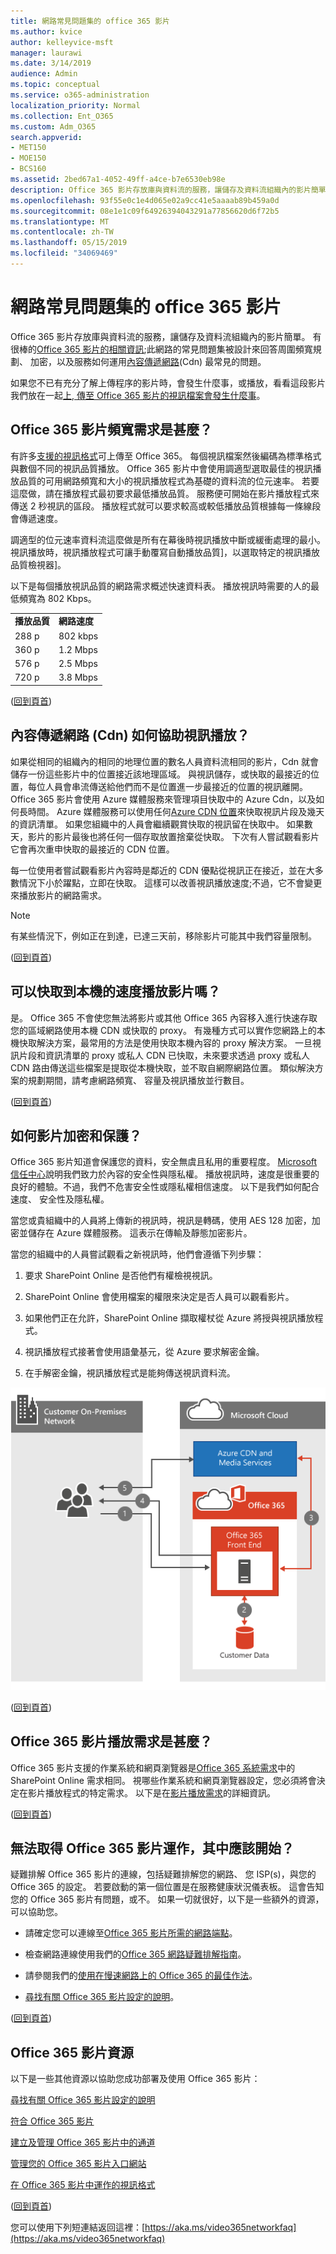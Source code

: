 ```yaml
---
title: 網路常見問題集的 office 365 影片
ms.author: kvice
author: kelleyvice-msft
manager: laurawi
ms.date: 3/14/2019
audience: Admin
ms.topic: conceptual
ms.service: o365-administration
localization_priority: Normal
ms.collection: Ent_O365
ms.custom: Adm_O365
search.appverid:
- MET150
- MOE150
- BCS160
ms.assetid: 2bed67a1-4052-49ff-a4ce-b7e6530eb98e
description: Office 365 影片存放庫與資料流的服務，讓儲存及資料流組織內的影片簡單。 有很棒的資訊有關 Office 365 影片;此網路的常見問題集被設計來回答周圍頻寬規劃、 加密，以及服務如何運用內容傳遞網路 (Cdn) 最常見的問題。
ms.openlocfilehash: 93f55e0c1e4d065e02a9cc41e5aaaab89b459a0d
ms.sourcegitcommit: 08e1e1c09f64926394043291a77856620d6f72b5
ms.translationtype: MT
ms.contentlocale: zh-TW
ms.lasthandoff: 05/15/2019
ms.locfileid: "34069469"
---
```

# <a name="office-365-video-networking-frequently-asked-questions"></a>網路常見問題集的 office 365 影片

Office 365 影片存放庫與資料流的服務，讓儲存及資料流組織內的影片簡單。 有很棒的[Office 365 影片的相關資訊](https://support.office.com/article/Find-help-about-Office-365-Video-b435f99a-f47e-4ebd-a946-f5c965844f50);此網路的常見問題集被設計來回答周圍頻寬規劃、 加密，以及服務如何運用[內容傳遞網路](content-delivery-networks.md)(Cdn) 最常見的問題。
  
如果您不已有充分了解上傳程序的影片時，會發生什麼事，或播放，看看這段影片我們放在一起[上, 傳至 Office 365 影片的視訊檔案會發生什麼事](https://www.youtube.com/watch?v=HXSZ0jYBKlM)。
  
## <a name="what-are-the-office-365-video-bandwidth-requirements"></a>Office 365 影片頻寬需求是甚麼？

有許多[支援的視訊格式](https://support.office.com/article/dd1af01c-fd8e-4640-b17b-93ee02b9b817)可上傳至 Office 365。 每個視訊檔案然後編碼為標準格式與數個不同的視訊品質播放。 Office 365 影片中會使用調適型選取最佳的視訊播放品質的可用網路頻寬和大小的視訊播放程式為基礎的資料流的位元速率。 若要這麼做，請在播放程式最初要求最低播放品質。 服務便可開始在影片播放程式來傳送 2 秒視訊的區段。 播放程式就可以要求較高或較低播放品質根據每一條線段會傳遞速度。
  
調適型的位元速率資料流這麼做是所有在幕後時視訊播放中斷或緩衝處理的最小。 視訊播放時，視訊播放程式可讓手動覆寫自動播放品質]，以選取特定的視訊播放品質檢視器]。
  
以下是每個播放視訊品質的網路需求概述快速資料表。 播放視訊時需要的人的最低頻寬為 802 Kbps。
  
|||
|:-----|:-----|
|**播放品質** <br/> |**網路速度** <br/> |
|288 p  <br/> |802 kbps  <br/> |
|360 p  <br/> |1.2 Mbps  <br/> |
|576 p  <br/> |2.5 Mbps  <br/> |
|720 p  <br/> |3.8 Mbps  <br/> |

([回到頁首](office-365-video-networking-faq.md))
  
## <a name="how-do-content-delivery-networks-cdns-help-video-playback"></a>內容傳遞網路 (Cdn) 如何協助視訊播放？

如果從相同的組織內的相同的地理位置的數名人員資料流相同的影片，Cdn 就會儲存一份這些影片中的位置接近該地理區域。 與視訊儲存，或快取的最接近的位置，每位人員會串流傳送給他們而不是位置進一步最接近的位置的視訊離開。 Office 365 影片會使用 Azure 媒體服務來管理項目快取中的 Azure Cdn，以及如何長時間。 Azure 媒體服務可以使用任何[Azure CDN 位置](https://azure.microsoft.com/documentation/articles/cdn-pop-locations/)來快取視訊片段及幾天的資訊清單。 如果您組織中的人員會繼續觀賞快取的視訊留在快取中。 如果數天，影片的影片最後也將任何一個存取放置捨棄從快取。 下次有人嘗試觀看影片它會再次重申快取的最接近的 CDN 位置。
  
每一位使用者嘗試觀看影片內容時是鄰近的 CDN 優點從視訊正在接近，並在大多數情況下小於躍點，立即在快取。 這樣可以改善視訊播放速度;不過，它不會變更來播放影片的網路需求。
  
> [!NOTE]
> 有某些情況下，例如正在到達，已達三天前，移除影片可能其中我們容量限制。
  
([回到頁首](office-365-video-networking-faq.md))
  
## <a name="can-i-cache-the-videos-locally-for-faster-playback"></a>可以快取到本機的速度播放影片嗎？

是。 Office 365 不會使您無法將影片或其他 Office 365 內容移入進行快速存取您的區域網路使用本機 CDN 或快取的 proxy。 有幾種方式可以實作您網路上的本機快取解決方案，最常用的方法是使用快取本機內容的 proxy 解決方案。 一旦視訊片段和資訊清單的 proxy 或私人 CDN 已快取，未來要求透過 proxy 或私人 CDN 路由傳送這些檔案是提取從本機快取，並不取自網際網路位置。 類似解決方案的規劃期間，請考慮網路頻寬、 容量及視訊播放並行數目。
  
([回到頁首](office-365-video-networking-faq.md))
  
## <a name="how-videos-are-encrypted-and-secured"></a>如何影片加密和保護？

Office 365 影片知道會保護您的資料，安全無虞且私用的重要程度。 [Microsoft 信任中心](https://products.office.com/business/office-365-trust-center-welcome)說明我們致力於內容的安全性與隱私權。 播放視訊時，速度是很重要的良好的體驗。不過，我們不危害安全性或隱私權相信速度。 以下是我們如何配合速度、 安全性及隱私權。
  
當您或貴組織中的人員將上傳新的視訊時，視訊是轉碼，使用 AES 128 加密，加密並儲存在 Azure 媒體服務。 這表示在傳輸及靜態加密影片。
  
當您的組織中的人員嘗試觀看之新視訊時，他們會遵循下列步驟：
  
1. 要求 SharePoint Online 是否他們有權檢視視訊。

2. SharePoint Online 會使用檔案的權限來決定是否人員可以觀看影片。

3. 如果他們正在允許，SharePoint Online 擷取權杖從 Azure 將授與視訊播放程式。

4. 視訊播放程式接著會使用語彙基元，從 Azure 要求解密金鑰。

5. 在手解密金鑰，視訊播放程式是能夠傳送視訊資料流。

![O365 視訊播放](media/9d3c6e76-151d-48a3-a30e-ba8dd07db0b7.png)
  
([回到頁首](office-365-video-networking-faq.md))
  
## <a name="what-are-the-requirements-to-playback-office-365-video"></a>Office 365 影片播放需求是甚麼？

Office 365 影片支援的作業系統和網頁瀏覽器是[Office 365 系統需求](https://support.office.com/article/Office-365-system-requirements-719254c0-2671-4648-9c84-c6a3d4f3be45)中的 SharePoint Online 需求相同。 視哪些作業系統和網頁瀏覽器設定，您必須將會決定在影片播放程式的特定需求。 以下是在[影片播放需求](https://support.office.com/article/ca1cc1a9-a615-46e1-b6a3-40dbd99939a6)的詳細資訊。
  
([回到頁首](office-365-video-networking-faq.md))
  
## <a name="i-cant-get-office-365-video-to-work-where-should-i-start"></a>無法取得 Office 365 影片運作，其中應該開始？

疑難排解 Office 365 影片的連線，包括疑難排解您的網路、 您 ISP(s)，與您的 Office 365 的設定。 若要啟動的第一個位置是在服務健康狀況儀表板。 這會告知您的 Office 365 影片有問題，或不。 如果一切就很好，以下是一些額外的資源，可以協助您。
  
- 請確定您可以連線至[Office 365 影片所需的網路端點](https://support.office.com/article/Office-365-URLs-and-IP-address-ranges-8548a211-3fe7-47cb-abb1-355ea5aa88a2)。

- 檢查網路連線使用我們的[Office 365 網路疑難排解指南](https://support.office.com/article/Office-365-performance-tuning-and-troubleshooting-Admin-and-IT-Pro-1492cb94-bd62-43e6-b8d0-2a61ed88ebae)。

- 請參閱我們的[使用在慢速網路上的 Office 365 的最佳作法](https://support.office.com/article/Best-practices-for-using-Office-365-on-a-slow-network-fd16c8d2-4799-4c39-8fd7-045f06640166)。

- [尋找有關 Office 365 影片設定的說明](https://support.office.com/article/Find-help-about-Office-365-Video-b435f99a-f47e-4ebd-a946-f5c965844f50)。

([回到頁首](office-365-video-networking-faq.md))
  
## <a name="office-365-video-resources"></a>Office 365 影片資源

以下是一些其他資源以協助您成功部署及使用 Office 365 影片：
  
[尋找有關 Office 365 影片設定的說明](https://support.office.com/article/Find-help-about-Office-365-Video-b435f99a-f47e-4ebd-a946-f5c965844f50)
  
[符合 Office 365 影片](https://support.office.com/article/Meet-Office-365-Video-ca1cc1a9-a615-46e1-b6a3-40dbd99939a6)
  
[建立及管理 Office 365 影片中的通道](https://support.office.com/article/Create-and-manage-a-channel-in-Office-365-Video-1fede4cc-13c0-435a-b585-e7fbf1c83bb2)
  
[管理您的 Office 365 影片入口網站](https://support.office.com/article/Manage-your-Office-365-Video-portal-c059465b-eba9-44e1-b8c7-8ff7793ff5da)
  
[在 Office 365 影片中運作的視訊格式](https://support.office.com/article/Video-formats-that-work-in-Office-365-Video-dd1af01c-fd8e-4640-b17b-93ee02b9b817)
  
([回到頁首](office-365-video-networking-faq.md))
  
您可以使用下列短連結返回這裡：[https://aka.ms/video365networkfaq](https://aka.ms/video365networkfaq)
